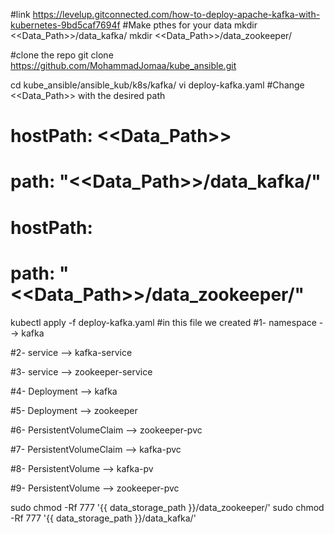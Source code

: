 
#link https://levelup.gitconnected.com/how-to-deploy-apache-kafka-with-kubernetes-9bd5caf7694f
#Make pthes for your data
mkdir <<Data_Path>>/data_kafka/
mkdir <<Data_Path>>/data_zookeeper/

 
#clone the repo
git clone https://github.com/MohammadJomaa/kube_ansible.git

cd kube_ansible/ansible_kub/k8s/kafka/
vi deploy-kafka.yaml
#Change   <<Data_Path>> with the desired path
# hostPath: <<Data_Path>>
#   path: "<<Data_Path>>/data_kafka/"  
    
#  hostPath:
#    path: "<<Data_Path>>/data_zookeeper/"  
    
kubectl apply -f deploy-kafka.yaml 
#in this file we created 
#1- namespace  --> kafka

#2- service  --> kafka-service

#3- service  --> zookeeper-service 

#4- Deployment --> kafka

#5- Deployment --> zookeeper

#6- PersistentVolumeClaim --> zookeeper-pvc 

#7- PersistentVolumeClaim --> kafka-pvc

#8- PersistentVolume --> kafka-pv

#9- PersistentVolume --> zookeeper-pvc 
  
sudo chmod -Rf 777 '{{ data_storage_path }}/data_zookeeper/'
sudo chmod -Rf 777 '{{ data_storage_path }}/data_kafka/'  
